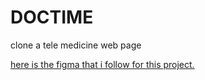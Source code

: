 # DOCTIME

clone a tele medicine web page

[here is the figma that i follow for this project.](<https://www.figma.com/design/QRU7TRor9cnt9tckNcOhhQ/Trafalgar-Landing-Page-(Copy)?node-id=0-1&p=f&t=Y1DXrEHQwM4tfnZL-0>)
